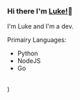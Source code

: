 ### Hi there I'm [Luke!](https://www.makeschool.com/portfolio/luke-parker)👋

I'm Luke and I'm a dev.

Primairy Languages:
- Python
- NodeJS
- Go
<br>
)



